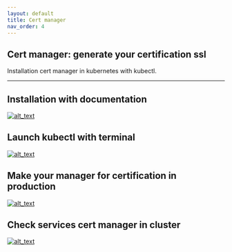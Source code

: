 ```yaml
---
layout: default
title: Cert manager
nav_order: 4
---
```


## Cert manager: generate your certification ssl
Installation cert manager in kubernetes with kubectl.

---

## Installation with documentation
[<img alt="alt_text" src="{{site.baseurl}}/assets/images/cert-manager/installation-cluster-cert-manager.png" />](/assets/images/cert-manager/installation-cluster-cert-manager.png)

## Launch kubectl with terminal
[<img alt="alt_text" src="{{site.baseurl}}/assets/images/cert-manager/kubectl-cluster-install-cert-manager.png" />](/assets/images/cert-manager/kubectl-cluster-install-cert-manager.png)

## Make your manager for certification in production
[<img alt="alt_text" src="{{site.baseurl}}/assets/images/cert-manager/build-cert-manager-production-certification.png" />](/assets/images/cert-manager/build-cert-manager-production-certification.png)

## Check services cert manager in cluster
[<img alt="alt_text" src="{{site.baseurl}}/assets/images/cert-manager/services-rancher-system-cert-manager.png" />](/assets/images/cert-manager/services-rancher-system-cert-manager.png)

